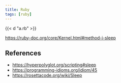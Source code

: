 ```yaml
---
title: Ruby
tags: [ruby]
---
```


{{< d "a.rb" >}}

<https://ruby-doc.org/core/Kernel.html#method-i-sleep>

## References

- <https://hyperpolyglot.org/scripting#sleep>
- <https://programming-idioms.org/idiom/45>
- <https://rosettacode.org/wiki/Sleep>
